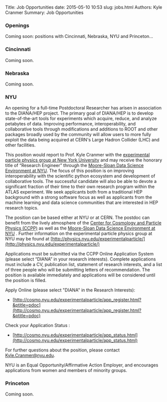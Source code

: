 Title: Job Opportunities
date: 2015-05-10 10:53
slug: jobs.html
Authors: Kyle Cranmer
Summary: Job Opportunities

### Openings

Coming soon: positions with Cincinnati, Nebraska, NYU and Princeton...

### Cincinnati

Coming soon.

### Nebraska

Coming soon.

### NYU

An opening for a full-time Postdoctoral Researcher has arisen in association to the DIANA/HEP project. The primary goal of DIANA/HEP is to develop state-of-the-art tools for experiments which acquire, reduce, and analyze petabytes of data. Improving performance, interoperability, and collaborative tools through modifications and additions to ROOT and other packages broadly used by the community will allow users to more fully exploit the data being acquired at CERN's Large Hadron Collider (LHC) and other facilities. 

This position would report to Prof. Kyle Cranmer with the [experimental particle physics group at New York University](http://physics.nyu.edu/experimentalparticle/) and may receive the honorary title of “Research Engineer” through the [Moore-Sloan Data Science Environment at NYU](http://cds.nyu.edu/mooresloan/). The focus of this position is on improving interoperability with the scientific python ecosystem and development of collaborative tools. The successful candidate will also be able to devote a significant fraction of their time to their own research program within the ATLAS experiment. We seek applicants both from a traditional HEP background with a strong software focus as well as applicants from the machine learning and data science communities that are interested in HEP research topics.
   
The position can  be based either at NYU or at CERN.  The postdoc can benefit from the lively atmosphere of the [Center for Cosmology and Particle Physics (CCPP)](http://cosmo.nyu.edu/) as well as the 
[Moore-Sloan Data Science Environment at NYU](http://cds.nyu.edu/mooresloan/) . Further information on the experimental particle physics group at NYU may be found at [http://physics.nyu.edu/experimentalparticle/](http://physics.nyu.edu/experimentalparticle/)

Applications must be submitted via the CCPP Online Application System (please select “DIANA” in your research interests). Complete applications must include a CV, publication list, statement of research interests, and a list of three people who will be submitting letters of recommendation. The position is available immediately and applications will be considered until the position is filled.


Apply Online (please select "DIANA" in the Research Interests):

   * [http://cosmo.nyu.edu/experimentalparticle/app_register.html?&ptitle=pdoc](http://cosmo.nyu.edu/experimentalparticle/app_register.html?&ptitle=pdoc)

Check your Application Status :

   * [http://cosmo.nyu.edu/experimentalparticle/app_status.html](http://cosmo.nyu.edu/experimentalparticle/app_status.html)

For further questions about the position, please contact Kyle.Cranmer@nyu.edu.

NYU is an Equal Opportunity/Affirmative Action Employer, and encourages applications from women and members of minority groups.


### Princeton

Coming soon.
